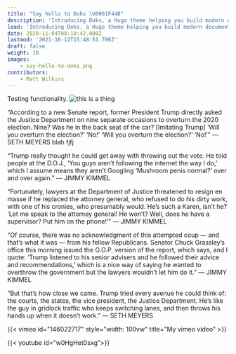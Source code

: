 ```yaml
---
title: "Say hello to Doks \U0001F44B"
description: 'Introducing Doks, a Hugo theme helping you build modern documentation websites that are secure, fast, and SEO-ready — by default.'
lead: 'Introducing Doks, a Hugo theme helping you build modern documentation websites that are secure, fast, and SEO-ready — by default.'
date: 2020-11-04T08:19:42.000Z
lastmod: '2021-10-12T15:48:51.706Z'
draft: false
weight: 10
images:
    - say-hello-to-doks.png
contributors:
    - Matt Wilkins
---
```

Testing functionality.
![this is a thing](say-hello-to-doks.png)

“According to a new Senate report, former President Trump directly asked the Justice Department on nine separate occasions to overturn the 2020 election. Nine? Was he in the back seat of the car? [Imitating Trump] ‘Will you overturn the election?’ ‘No!’ ‘Will you overturn the election?’ ‘No!’” — SETH MEYERS
blah fjfj


“Trump really thought he could get away with throwing out the vote. He told people at the D.O.J., ‘You guys aren’t following the internet the way I do,’ which I assume means they aren’t Googling ‘Mushroom penis normal?’ over and over again.” — JIMMY KIMMEL


“Fortunately, lawyers at the Department of Justice threatened to resign en masse if he replaced the attorney general, who refused to do his dirty work, with one of his cronies, who presumably would. He’s such a Karen, isn’t he? ‘Let me speak to the attorney general! He won’t? Well, does he have a supervisor? Put him on the phone!’” — JIMMY KIMMEL

“Of course, there was no acknowledgment of this attempted coup — and that’s what it was — from his fellow Republicans. Senator Chuck Grassley’s office this morning issued the G.O.P. version of the report, which says, and I quote: ‘Trump listened to his senior advisers and he followed their advice and recommendations,’ which is a nice way of saying he wanted to overthrow the government but the lawyers wouldn’t let him do it.” — JIMMY KIMMEL


“But that’s how close we came. Trump tried every avenue he could think of: the courts, the states, the vice president, the Justice Department. He’s like the guy in gridlock traffic who keeps switching lanes, and then throws his hands up when it doesn’t work.” — SETH MEYERS

{{< vimeo id="146022717"  style="width: 100vw" title="My vimeo video" >}}

{{< youtube id="w0HgHet0sxg">}}



